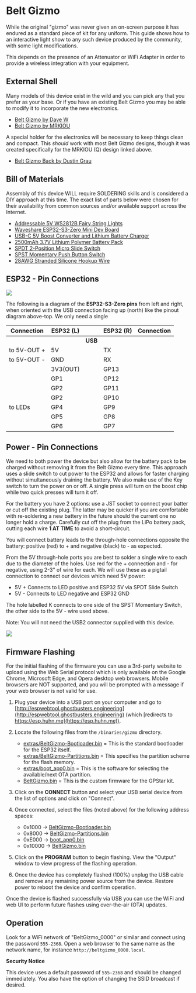 # Belt Gizmo

While the original "gizmo" was never given an on-screen purpose it has endured as a standard piece of kit for any uniform. This guide shows how to an interactive light show to any such device produced by the community, with some light modifications.

This depends on the presence of an Attenuator or WiFi Adapter in order to provide a wireless integration with your equipment.

## External Shell

Many models of this device exist in the wild and you can pick any that you prefer as your base. Or if you have an existing Belt Gizmo you may be able to modify it to incorporate the new electronics.

- [Belt Gizmo by Dave W](https://makerworld.com/en/models/1481024-ghostbusters-belt-gizmo-customisable-readout#profileId-1546412)
- [Belt Gizmo by MRKIOU](https://cults3d.com/en/3d-model/gadget/ghostbusters-belt-gizmo?srsltid=AfmBOoodHZSokoh6WtUnP8dFB2FAfHBY5bJPWOEOunehdjz8OXQWtP-q)

A special holder for the electronics will be necessary to keep things clean and compact. This _should_ work with most Belt Gizmo designs, though it was created specifically for the MRKIOU (Q) design linked above.

- [Belt Gizmo Back by Dustin Grau](https://www.tinkercad.com/things/hXboxGGXGLa-belt-gizmo-back?sharecode=ha-4RQ-0age-2QNgxU-ZpJ5jofNhaNWqsaZMZCeECbs)

## Bill of Materials

Assembly of this device WILL require SOLDERING skills and is considered a DIY approach at this time. The exact list of parts below were chosen for their availability from common sources and/or available support across the Internet.

* [Addressable 5V WS2812B Fairy String Lights](https://a.co/d/ia74QSm)
* [Waveshare ESP32-S3-Zero Mini Dev Board](https://a.co/d/0TzJcFc)
* [USB-C 5V Boost Converter and Lithium Battery Charger](https://a.co/d/9K8KTmT)
* [2500mAh 3.7V Lithium Polymer Battery Pack](https://a.co/d/cKEqCLi)
* [SPDT 2-Position Micro Slide Switch](https://a.co/d/08XEYrL)
* [SPST Momentary Push Button Switch](https://a.co/d/7ySDNmg)
* [28AWG Stranded Silicone Hookup Wire](https://a.co/d/8uN87y4)

## ESP32 - Pin Connections

![](images/ESP32-S3-Zero.jpg)

The following is a diagram of the **ESP32-S3-Zero pins** from left and right, when oriented with the USB connection facing up (north) like the pinout diagram above-top. We only need a single 

| Connection    | ESP32 (L) |     | ESP32 (R) | Connection    |
|---------------|-----------|-----|-----------|---------------|
|               |         | **USB** |         |               |
| to 5V-OUT +   | 5V        |     | TX        |               |
| to 5V-OUT -   | GND       |     | RX        |               |
|               | 3V3(OUT)  |     | GP13      |               |
|               | GP1       |     | GP12      |               |
|               | GP2       |     | GP11      |               |
|               | GP2       |     | GP10      |               |
| to LEDs       | GP4       |     | GP9       |               |
|               | GP5       |     | GP8       |               |
|               | GP6       |     | GP7       |               |

## Power - Pin Connections

We need to both power the device but also allow for the battery pack to be charged without removing it from the Belt Gizmo every time. This approach uses a slide switch to cut power to the ESP32 and allows for faster charging without simultaneously draining the battery. We also make use of the Key switch to turn the power on or off. A single press will turn on the boost chip while two quick presses will turn it off.

For the battery you have 2 options: use a JST socket to connect your batter or cut off the existing plug. The latter may be quicker if you are comfortable with re-soldering a new battery in the future should the current one no longer hold a charge. Carefully cut off the plug from the LiPo battery pack, cutting each wire **1 AT TIME** to avoid a short-circuit.

You will connect battery leads to the through-hole connections opposite the battery: positive (red) to + and negative (black) to - as expected.

From the 5V through-hole ports you are best to solder a single wire to each due to the diameter of the holes. Use red for the + connection and - for negative, using 2-3" of wire for each. We will use these as a pigtail connection to connect our devices which need 5V power:

* 5V + Connects to LED positive and ESP32 5V via SPDT Slide Switch
* 5V - Connects to LED negative and ESP32 GND

The hole labelled K connects to one side of the SPST Momentary Switch, the other side to the 5V - wire used above.

Note: You will not need the USB2 connector supplied with this device.

![](images/USB_Boost_Charge.jpg)

## Firmware Flashing

For the initial flashing of the firmware you can use a 3rd-party website to upload using the Web Serial protocol which is only available on the Google Chrome, Microsoft Edge, and Opera desktop web browsers. Mobile browsers are NOT supported, and you will be prompted with a message if your web browser is not valid for use.

1. Plug your device into a USB port on your computer and go to [http://espwebtool.ghostbusters.engineering](http://espwebtool.ghostbusters.engineering) (which [redirects to https://esp.huhn.me](https://esp.huhn.me)).

1. Locate the following files from the `/binaries/gizmo` directory.

	* [extras/BeltGizmo-Bootloader.bin](https://github.com/gpstar81/GPStar-proton-pack/blob/main/binaries/gizmo/extras/BeltGizmo-Bootloader.bin?raw=1) = This is the standard bootloader for the ESP32 itself.
	* [extras/BeltGizmo-Partitions.bin](https://github.com/gpstar81/GPStar-proton-pack/blob/main/binaries/gizmo/extras/BeltGizmo-Partitions.bin?raw=1) = This specifies the partition scheme for the flash memory.
	* [extras/boot_app0.bin](https://github.com/gpstar81/GPStar-proton-pack/blob/main/binaries/gizmo/extras/boot_app0.bin?raw=1) = This is the software for selecting the available/next OTA partition.
	* [BeltGizmo.bin](https://github.com/gpstar81/GPStar-proton-pack/blob/main/binaries/gizmo/BeltGizmo.bin?raw=1) = This is the custom firmware for the GPStar kit.

1. Click on the **CONNECT** button and select your USB serial device from the list of options and click on "Connect".

1. Once connected, select the files (noted above) for the following address spaces:

	* 0x1000 &rarr; [BeltGizmo-Bootloader.bin](https://github.com/gpstar81/GPStar-proton-pack/blob/main/binaries/gizmo/extras/BeltGizmo-Bootloader.bin?raw=1)
	* 0x8000 &rarr; [BeltGizmo-Partitions.bin](https://github.com/gpstar81/GPStar-proton-pack/blob/main/binaries/gizmo/extras/BeltGizmo-Partitions.bin?raw=1)
	* 0xE000 &rarr; [boot_app0.bin](https://github.com/gpstar81/GPStar-proton-pack/blob/main/binaries/gizmo/extras/boot_app0.bin?raw=1)
	* 0x10000 &rarr; [BeltGizmo.bin](https://github.com/gpstar81/GPStar-proton-pack/blob/main/binaries/gizmo/BeltGizmo.bin?raw=1)

1. Click on the **PROGRAM** button to begin flashing. View the "Output" window to view progress of the flashing operation.

1. Once the device has completely flashed (100%) unplug the USB cable and remove any remaining power source from the device. Restore power to reboot the device and confirm operation.

Once the device is flashed successfully via USB you can use the WiFi and web UI to perform future flashes using over-the-air (OTA) updates.

## Operation

Look for a WiFi network of "BeltGizmo_0000" or similar and connect using the password `555-2368`. Open a web browser to the same name as the network name, for instance `http://beltgizmo_0000.local`.

**Security Notice**

This device uses a default password of `555-2368` and should be changed immediately. You also have the option of changing the SSID broadcast if desired.
